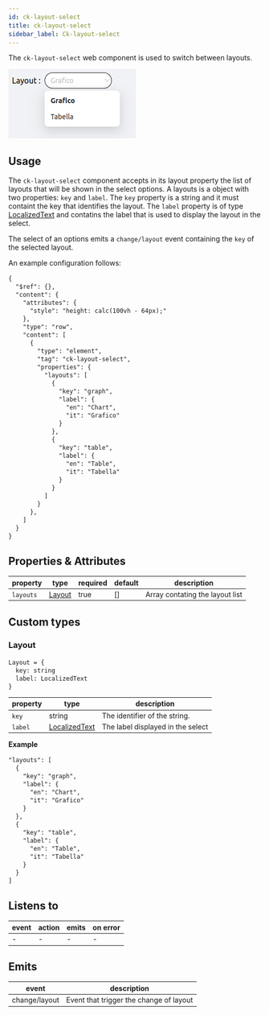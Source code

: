 ```yaml
---
id: ck-layout-select
title: ck-layout-select
sidebar_label: Ck-layout-select
---
```

The `ck-layout-select` web component is used to switch between layouts.

![ck-layout-select](../img/ck-layout-select.png)
## Usage
The `ck-layout-select` component accepts in its layout property the list of layouts that will be shown in the select options. A layouts is a object with two properties: `key` and `label`. The `key` property is a string and it must containt the key that identifies the layout. The `label` property is of type [LocalizedText](../../microfrontend-composer/back-kit/core_concepts#localization-and-i18n) and contatins the label that is used to display the layout in the select.

The select of an options emits a `change/layout` event containing the `key` of the selected layout.

An example configuration follows: 

```
{
  "$ref": {},
  "content": {
    "attributes": {
      "style": "height: calc(100vh - 64px);"
    },
    "type": "row",
    "content": [
      {
        "type": "element",
        "tag": "ck-layout-select",
        "properties": {
          "layouts": [
            {
              "key": "graph",
              "label": {
                "en": "Chart",
                "it": "Grafico"
              }
            },
            {
              "key": "table",
              "label": {
                "en": "Table",
                "it": "Tabella"
              }
            }
          ]
        }
      },
    ]
  }
}
```

## Properties & Attributes

| property | type | required | default | description |
|----------|------|----------|---------|-------------|
|`layouts`| [Layout](#layout) | true | [] | Array contating the layout list |


## Custom types

### Layout

```
Layout = {
  key: string
  label: LocalizedText
}
```

| property | type | description |
|----------|------|-------------|
| `key` | string | The identifier of the string. |
| `label` | [LocalizedText](../../microfrontend-composer/back-kit/core_concepts#localization-and-i18n) | The label displayed in the select|


**Example**

```
"layouts": [
  {
    "key": "graph",
    "label": {
      "en": "Chart",
      "it": "Grafico"
    }
  },
  {
    "key": "table",
    "label": {
      "en": "Table",
      "it": "Tabella"
    }
  }
]
```


## Listens to

| event | action | emits | on error |
|-------|--------|-------|----------|
|   -   |    -   |   -   |     -    |


## Emits

| event | description |
|-------|-------------|
|change/layout| Event that trigger the change of layout |
